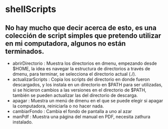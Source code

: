 # shellScripts

## No hay mucho que decir acerca de esto, es una colección de script simples que pretendo utilizar en mi computadora, algunos no están terminados.

* abrirDirectorio : Muestra los directorios en dmenu, empezando desde $HOME, la idea es navegar la estructura de directorios a través de dmenu, para terminar,
se selecciona el directorio actual (./).
* actualizarScripts : Copia los scripts del directorio en donde fueron descargados, y los instala en un directorio en $PATH para ser utilizadas, si se hicieron
cambios a las versiones en el directorio de $PATH, también se pueden actualizar las del directorio de descarga.
* apagar : Muestra un menú de dmenu en el que se puede elegir si apagar la computadora, reiniciarla o no hacer nada.
* cambiarFondo : Cambia el fondo de pantalla a uno al azar
* manPdf : Muestra una página del manual en PDF, necesita zathura instalado.